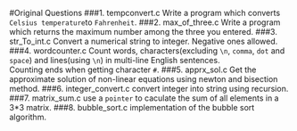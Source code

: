 #Original Questions
###1. tempconvert.c
Write a program which converts `Celsius temperature`to `Fahrenheit`.
###2. max_of_three.c
Write a program which returns the maximum number among the three you entered.
###3. str_To_int.c
Convert a numerical string to integer. Negative ones allowed.
###4. wordcounter.c
Count words, characters(excluding `\n`, `comma`, `dot` and `space`) and lines(using `\n`) in multi-line English sentences.<br>
Counting ends when getting character `#`.
###5. apprx_sol.c
Get the approximate solution of non-linear equations using newton and bisection method.
###6. integer_convert.c
convert integer into string using recursion.
###7. matrix_sum.c
use a `pointer` to caculate the sum of all elements in a 3*3 matrix.
###8. bubble_sort.c
implementation of the bubble sort algorithm.

